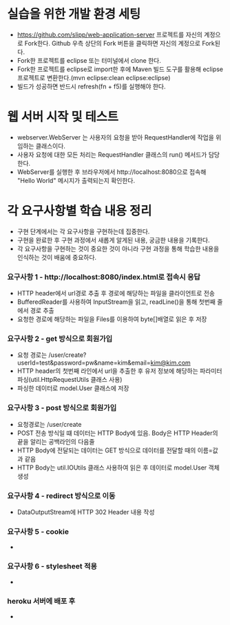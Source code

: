 # 실습을 위한 개발 환경 세팅
* https://github.com/slipp/web-application-server 프로젝트를 자신의 계정으로 Fork한다. Github 우측 상단의 Fork 버튼을 클릭하면 자신의 계정으로 Fork된다.
* Fork한 프로젝트를 eclipse 또는 터미널에서 clone 한다.
* Fork한 프로젝트를 eclipse로 import한 후에 Maven 빌드 도구를 활용해 eclipse 프로젝트로 변환한다.(mvn eclipse:clean eclipse:eclipse)
* 빌드가 성공하면 반드시 refresh(fn + f5)를 실행해야 한다.

# 웹 서버 시작 및 테스트
* webserver.WebServer 는 사용자의 요청을 받아 RequestHandler에 작업을 위임하는 클래스이다.
* 사용자 요청에 대한 모든 처리는 RequestHandler 클래스의 run() 메서드가 담당한다.
* WebServer를 실행한 후 브라우저에서 http://localhost:8080으로 접속해 "Hello World" 메시지가 출력되는지 확인한다.

# 각 요구사항별 학습 내용 정리
* 구현 단계에서는 각 요구사항을 구현하는데 집중한다. 
* 구현을 완료한 후 구현 과정에서 새롭게 알게된 내용, 궁금한 내용을 기록한다.
* 각 요구사항을 구현하는 것이 중요한 것이 아니라 구현 과정을 통해 학습한 내용을 인식하는 것이 배움에 중요하다. 

### 요구사항 1 - http://localhost:8080/index.html로 접속시 응답
* HTTP header에서 url경로 추출 후 경로에 해당하는 파일을 클라이언트로 전송
* BufferedReader를 사용하여 InputStream을 읽고, readLine()을 통해 첫번째 줄에서 경로 추출
* 요청한 경로에 해당하는 파일을 Files를 이용하여  byte[]배열로 읽은 후 저장

### 요구사항 2 - get 방식으로 회원가입
* 요청 경로는 /user/create?userId=test&password=pw&name=kim&email=kim@kim.com
* HTTP header의 첫번째 라인에서 url을 추출한 후 유저 정보에 해당하는 파라미터 파싱(util.HttpRequestUtils 클래스 사용)
* 파싱한 데이터로 model.User 클래스에 저장

### 요구사항 3 - post 방식으로 회원가입
* 요청경로는 /user/create
* POST 전송 방식일 떄 데이터는 HTTP Body에 있음. Body은 HTTP Header의 끝을 알리는 공백라인의 다음줄
* HTTP Body에 전달되는 데이터는 GET 방식으로 데이터를 전달할 때의 이름=값 과 같음
* HTTP Body는 util.IOUtils 클래스 사용하여 읽은 후 데이터로 model.User 객체 생성

### 요구사항 4 - redirect 방식으로 이동
* DataOutputStream에 HTTP 302 Header 내용 작성

### 요구사항 5 - cookie
* 

### 요구사항 6 - stylesheet 적용
* 

### heroku 서버에 배포 후
* 